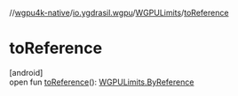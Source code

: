//[wgpu4k-native](../../../index.md)/[io.ygdrasil.wgpu](../index.md)/[WGPULimits](index.md)/[toReference](to-reference.md)

# toReference

[android]\
open fun [toReference](to-reference.md)(): [WGPULimits.ByReference](../../io.ygdrasil.wgpu.android/-w-g-p-u-limits/-by-reference/index.md)